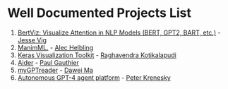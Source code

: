 # Well Documented Projects List
1. [BertViz: Visualize Attention in NLP Models (BERT, GPT2, BART, etc.)](https://github.com/jessevig/bertviz) - [Jesse Vig](https://github.com/jessevig)
2. [ManimML.](https://github.com/helblazer811/ManimML) - [
Alec Helbling](https://github.com/helblazer811)
3. [Keras Visualization Toolkit](https://github.com/raghakot/keras-vis) - [
Raghavendra Kotikalapudi](https://github.com/raghakot)
4. [Aider](https://github.com/paul-gauthier/aider) - [Paul Gauthier](https://github.com/paul-gauthier)
5. [myGPTreader](https://github.com/madawei2699/myGPTReader) - [Dawei Ma](https://github.com/madawei2699)
6. [Autonomous GPT-4 agent platform](https://github.com/kreneskyp/ix) - [Peter Krenesky](https://github.com/kreneskyp)
